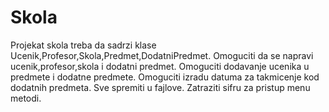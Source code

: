 # Skola

Projekat skola treba da sadrzi klase Ucenik,Profesor,Skola,Predmet,DodatniPredmet.
Omoguciti  da se napravi ucenik,profesor,skola i dodatni predmet.
Omoguciti dodavanje ucenika u predmete i dodatne predmete.
Omoguciti izradu datuma za takmicenje kod dodatnih predmeta.
Sve spremiti u fajlove.
Zatraziti sifru za pristup menu metodi.
